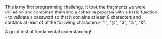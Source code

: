This is my first programming challenge. 
It took the fragments we were drilled on and combined them 
into a cohesive program with a basic function - to validate
a password so that it contains at least 8 characters and 
contains at least of of the following characters:- 
"!", "@", "$", "%", "&".

A good test of fundamental understanding!
